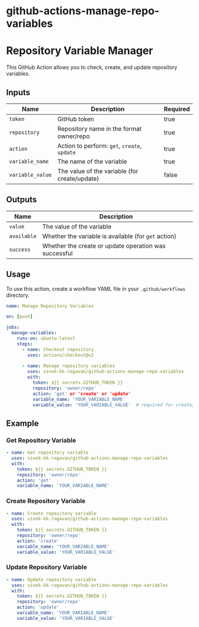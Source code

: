 # github-actions-manage-repo-variables

# Repository Variable Manager

This GitHub Action allows you to check, create, and update repository variables.

## Inputs

| Name           | Description                                   | Required |
|----------------|-----------------------------------------------|----------|
| `token`        | GitHub token                                  | true     |
| `repository`   | Repository name in the format owner/repo      | true     |
| `action`       | Action to perform: `get`, `create`, `update`  | true     |
| `variable_name`| The name of the variable                      | true     |
| `variable_value`| The value of the variable (for create/update)| false    |

## Outputs

| Name       | Description                                          |
|------------|------------------------------------------------------|
| `value`    | The value of the variable                            |
| `available`| Whether the variable is available (for `get` action) |
| `success`  | Whether the create or update operation was successful|

## Usage

To use this action, create a workflow YAML file in your `.github/workflows` directory.

```yaml
name: Manage Repository Variables

on: [push]

jobs:
  manage-variables:
    runs-on: ubuntu-latest
    steps:
      - name: Checkout repository
        uses: actions/checkout@v2
      
      - name: Manage repository variables
        uses: vivek-kk-ragavan/github-actions-manage-repo-variables
        with:
          token: ${{ secrets.GITHUB_TOKEN }}
          repository: 'owner/repo'
          action: 'get' or 'create' or 'update'
          variable_name: 'YOUR_VARIABLE_NAME'
          variable_value: 'YOUR_VARIABLE_VALUE'  # required for create/update
```

## Example

### Get Repository Variable

```yaml
- name: Get repository variable
  uses: vivek-kk-ragavan/github-actions-manage-repo-variables
  with:
    token: ${{ secrets.GITHUB_TOKEN }}
    repository: 'owner/repo'
    action: 'get'
    variable_name: 'YOUR_VARIABLE_NAME'
```

### Create Repository Variable

```yaml
- name: Create repository variable
  uses: vivek-kk-ragavan/github-actions-manage-repo-variables
  with:
    token: ${{ secrets.GITHUB_TOKEN }}
    repository: 'owner/repo'
    action: 'create'
    variable_name: 'YOUR_VARIABLE_NAME'
    variable_value: 'YOUR_VARIABLE_VALUE'
```

### Update Repository Variable

```yaml
- name: Update repository variable
  uses: vivek-kk-ragavan/github-actions-manage-repo-variables
  with:
    token: ${{ secrets.GITHUB_TOKEN }}
    repository: 'owner/repo'
    action: 'update'
    variable_name: 'YOUR_VARIABLE_NAME'
    variable_value: 'YOUR_VARIABLE_VALUE'
```

